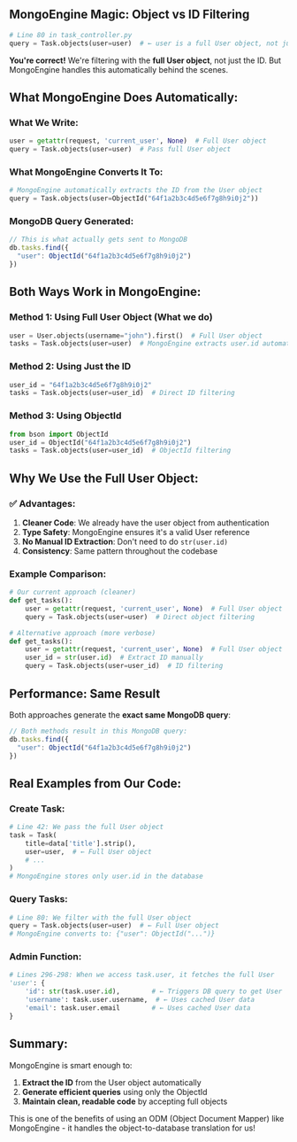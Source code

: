 
## **MongoEngine Magic: Object vs ID Filtering**

```python
# Line 80 in task_controller.py
query = Task.objects(user=user)  # ← user is a full User object, not just ID
```

**You're correct!** We're filtering with the **full User object**, not just the ID. But MongoEngine handles this automatically behind the scenes.

## **What MongoEngine Does Automatically:**

### **What We Write:**
```python
user = getattr(request, 'current_user', None)  # Full User object
query = Task.objects(user=user)  # Pass full User object
```

### **What MongoEngine Converts It To:**
```python
# MongoEngine automatically extracts the ID from the User object
query = Task.objects(user=ObjectId("64f1a2b3c4d5e6f7g8h9i0j2"))
```

### **MongoDB Query Generated:**
```javascript
// This is what actually gets sent to MongoDB
db.tasks.find({
  "user": ObjectId("64f1a2b3c4d5e6f7g8h9i0j2")
})
```

## **Both Ways Work in MongoEngine:**

### **Method 1: Using Full User Object (What we do)**
```python
user = User.objects(username="john").first()  # Full User object
tasks = Task.objects(user=user)  # MongoEngine extracts user.id automatically
```

### **Method 2: Using Just the ID**
```python
user_id = "64f1a2b3c4d5e6f7g8h9i0j2"
tasks = Task.objects(user=user_id)  # Direct ID filtering
```

### **Method 3: Using ObjectId**
```python
from bson import ObjectId
user_id = ObjectId("64f1a2b3c4d5e6f7g8h9i0j2")
tasks = Task.objects(user=user_id)  # ObjectId filtering
```

## **Why We Use the Full User Object:**

### **✅ Advantages:**
1. **Cleaner Code**: We already have the user object from authentication
2. **Type Safety**: MongoEngine ensures it's a valid User reference
3. **No Manual ID Extraction**: Don't need to do `str(user.id)`
4. **Consistency**: Same pattern throughout the codebase

### **Example Comparison:**

```python
# Our current approach (cleaner)
def get_tasks():
    user = getattr(request, 'current_user', None)  # Full User object
    query = Task.objects(user=user)  # Direct object filtering

# Alternative approach (more verbose)
def get_tasks():
    user = getattr(request, 'current_user', None)  # Full User object
    user_id = str(user.id)  # Extract ID manually
    query = Task.objects(user=user_id)  # ID filtering
```

## **Performance: Same Result**

Both approaches generate the **exact same MongoDB query**:

```javascript
// Both methods result in this MongoDB query:
db.tasks.find({
  "user": ObjectId("64f1a2b3c4d5e6f7g8h9i0j2")
})
```

## **Real Examples from Our Code:**

### **Create Task:**
```python
# Line 42: We pass the full User object
task = Task(
    title=data['title'].strip(),
    user=user,  # ← Full User object
    # ...
)
# MongoEngine stores only user.id in the database
```

### **Query Tasks:**
```python
# Line 80: We filter with the full User object
query = Task.objects(user=user)  # ← Full User object
# MongoEngine converts to: {"user": ObjectId("...")}
```

### **Admin Function:**
```python
# Lines 296-298: When we access task.user, it fetches the full User
'user': {
    'id': str(task.user.id),        # ← Triggers DB query to get User
    'username': task.user.username,  # ← Uses cached User data
    'email': task.user.email        # ← Uses cached User data
}
```

## **Summary:**
MongoEngine is smart enough to:

1. **Extract the ID** from the User object automatically
2. **Generate efficient queries** using only the ObjectId
3. **Maintain clean, readable code** by accepting full objects

This is one of the benefits of using an ODM (Object Document Mapper) like MongoEngine - it handles the object-to-database translation for us!